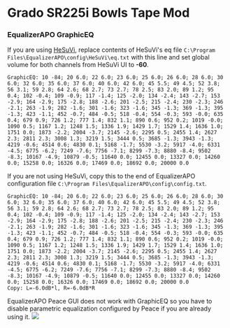 # Grado SR225i  Bowls Tape Mod
### EqualizerAPO GraphicEQ
If you are using [HeSuVi](https://sourceforge.net/projects/hesuvi/), replace contents of HeSuVi's eq file `C:\Program Files\EqualizerAPO\config\HeSuVi\eq.txt` with this line and set global volume for both channels from HeSuVi UI to **-60**.
```
GraphicEQ: 10 -84; 20 6.0; 22 6.0; 23 6.0; 25 6.0; 26 6.0; 28 6.0; 30 6.0; 32 6.0; 35 6.0; 37 6.0; 40 6.0; 42 6.0; 45 5.5; 49 4.5; 52 3.8; 56 3.1; 59 2.8; 64 2.6; 68 2.7; 73 2.7; 78 2.5; 83 2.0; 89 1.2; 95 0.4; 102 -0.4; 109 -0.9; 117 -1.4; 125 -2.0; 134 -2.4; 143 -2.7; 153 -2.9; 164 -2.9; 175 -2.8; 188 -2.6; 201 -2.5; 215 -2.4; 230 -2.3; 246 -2.1; 263 -1.9; 282 -1.6; 301 -1.6; 323 -1.6; 345 -1.3; 369 -1.3; 395 -1.3; 423 -1.1; 452 -0.7; 484 -0.5; 518 -0.4; 554 -0.3; 593 -0.0; 635 0.4; 679 0.9; 726 1.2; 777 1.4; 832 1.1; 890 0.6; 952 0.2; 1019 -0.0; 1090 0.5; 1167 1.2; 1248 1.5; 1336 1.9; 1429 1.7; 1529 1.4; 1636 1.0; 1751 0.0; 1873 -2.2; 2004 -3.7; 2145 -2.6; 2295 0.5; 2455 1.4; 2627 2.3; 2811 2.3; 3008 1.3; 3219 1.5; 3444 0.5; 3685 -1.3; 3943 -1.3; 4219 -0.6; 4514 0.6; 4830 0.1; 5168 -1.7; 5530 -3.2; 5917 -4.0; 6331 -4.5; 6775 -6.2; 7249 -7.6; 7756 -7.1; 8299 -7.3; 8880 -8.4; 9502 -8.3; 10167 -4.9; 10879 -0.5; 11640 0.0; 12455 0.0; 13327 0.0; 14260 0.0; 15258 0.0; 16326 0.0; 17469 0.0; 18692 0.0; 20000 0.0
```
If you are not using HeSuVi, copy this to the end of EqualizerAPO configuration file `C:\Program Files\EqualizerAPO\config\config.txt`.
```
GraphicEQ: 10 -84; 20 6.0; 22 6.0; 23 6.0; 25 6.0; 26 6.0; 28 6.0; 30 6.0; 32 6.0; 35 6.0; 37 6.0; 40 6.0; 42 6.0; 45 5.5; 49 4.5; 52 3.8; 56 3.1; 59 2.8; 64 2.6; 68 2.7; 73 2.7; 78 2.5; 83 2.0; 89 1.2; 95 0.4; 102 -0.4; 109 -0.9; 117 -1.4; 125 -2.0; 134 -2.4; 143 -2.7; 153 -2.9; 164 -2.9; 175 -2.8; 188 -2.6; 201 -2.5; 215 -2.4; 230 -2.3; 246 -2.1; 263 -1.9; 282 -1.6; 301 -1.6; 323 -1.6; 345 -1.3; 369 -1.3; 395 -1.3; 423 -1.1; 452 -0.7; 484 -0.5; 518 -0.4; 554 -0.3; 593 -0.0; 635 0.4; 679 0.9; 726 1.2; 777 1.4; 832 1.1; 890 0.6; 952 0.2; 1019 -0.0; 1090 0.5; 1167 1.2; 1248 1.5; 1336 1.9; 1429 1.7; 1529 1.4; 1636 1.0; 1751 0.0; 1873 -2.2; 2004 -3.7; 2145 -2.6; 2295 0.5; 2455 1.4; 2627 2.3; 2811 2.3; 3008 1.3; 3219 1.5; 3444 0.5; 3685 -1.3; 3943 -1.3; 4219 -0.6; 4514 0.6; 4830 0.1; 5168 -1.7; 5530 -3.2; 5917 -4.0; 6331 -4.5; 6775 -6.2; 7249 -7.6; 7756 -7.1; 8299 -7.3; 8880 -8.4; 9502 -8.3; 10167 -4.9; 10879 -0.5; 11640 0.0; 12455 0.0; 13327 0.0; 14260 0.0; 15258 0.0; 16326 0.0; 17469 0.0; 18692 0.0; 20000 0.0
Copy: L=-6.0dB*l, R=-6.0dB*R
```
EqualizerAPO Peace GUI does not work with GraphicEQ so you have to disable parametric equalization configured by Peace if you are already using it.
![](https://raw.githubusercontent.com/jaakkopasanen/AutoEq/master/results/Sonoma%20Model%20One/innerfidelity/onear/Grado%20SR225i%20%20Bowls%20Tape%20Mod/Grado%20SR225i%20%20Bowls%20Tape%20Mod.png)
